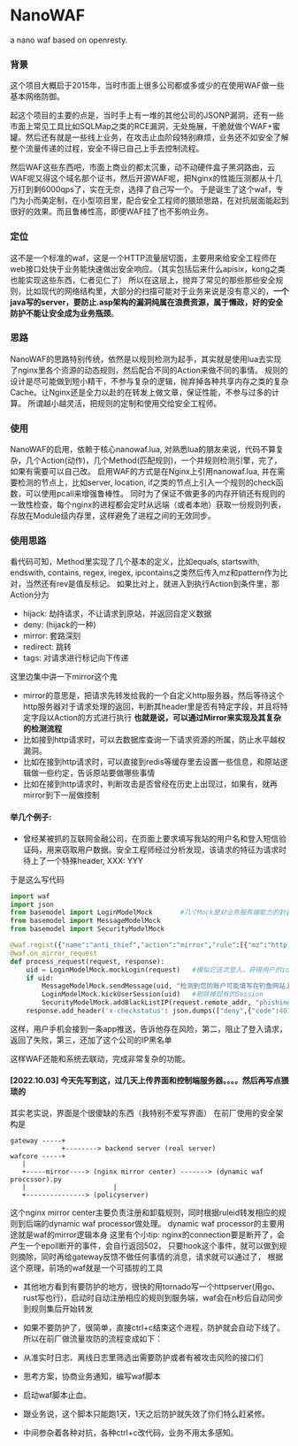 # NanoWAF
a nano waf based on openresty.

### 背景

这个项目大概启于2015年，当时市面上很多公司都或多或少的在使用WAF做一些基本网络防御。

起这个项目的主要的点是，当时手上有一堆的其他公司的JSONP漏洞，还有一些市面上常见工具比如SQLMap之类的RCE漏洞，无处施展，干脆就做个WAF+蜜罐。然后还有就是一些线上业务，在攻击止血阶段特别麻烦，业务还不如安全了解整个流量传递的过程，安全不得已自己上手去控制流程。

然后WAF这些东西吧，市面上商业的都太沉重，动不动硬件盒子黑洞路由，云WAF呢又得这个域名那个证书，然后开源WAF呢，把Nginx的性能压测都从十几万打到剩6000qps了，实在无奈，选择了自己写一个。
于是诞生了这个waf，专门为小而美定制，在小型项目里，配合安全工程师的猥琐思路，在对抗层面能起到很好的效果。而且鲁棒性高，即便WAF挂了也不影响业务。

### 定位

这不是一个标准的waf，这是一个HTTP流量层切面，主要用来给安全工程师在web接口处快于业务能快速做出安全响应。（其实包括后来什么apisix，kong之类也能实现这些东西，仁者见仁了）
所以在这层上，抛弃了常见的那些那些安全规则，比如现代的网络结构里，大部分的扫描可能对于业务来说是没有意义的，**一个java写的server，要防止.asp架构的漏洞纯属在浪费资源，属于懒政，好的安全防护不能让安全成为业务瓶颈**。


### 思路

NanoWAF的思路特别传统，依然是以规则检测为起手，其实就是使用lua去实现了nginx里各个资源的动态规则，然后配合不同的Action来做不同的事情。
规则的设计是尽可能做到短小精干，不参与复杂的逻辑，抛弃掉各种共享内存之类的复杂Cache。让Nginx还是全力以赴的在转发上做文章，保证性能，不参与过多的计算。
所谓越小越灵活，把规则的定制和使用交给安全工程师。


### 使用
NanoWAF的启用，依赖于核心nanowaf.lua, 对熟悉lua的朋友来说，代码不算复杂，几个Action(动作)，几个Method(匹配规则)，一个并规则检测引擎，完了，如果有需要可以自己改。
启用WAF的方式是在Nginx上引用nanowaf.lua, 并在需要检测的节点上，比如server, location, if之类的节点上引入一个规则的check函数，可以使用pcall来增强鲁棒性。
同时为了保证不做更多的内存开销还有规则的一致性检查，每个nginx的进程都会定时从远端（或者本地）获取一份规则列表，存放在Module级内存里，这样避免了进程之间的无效同步。


### 使用思路
看代码可知，Method里实现了几个基本的定义，比如equals, startswith, endswith, contains, regex, iregex, ipcontains之类然后传入mz和pattern作为比对，当然还有rev是值反标记。
如果比对上，就进入到执行Action到条件里，那Action分为 
  + hijack: 劫持请求，不让请求到原站，并返回自定义数据
  + deny: (hijack的一种)
  + mirror: 套路深刻
  + redirect: 跳转
  + tags: 对请求进行标记向下传递
  
这里边集中讲一下mirror这个鬼
  + mirror的意思是，把请求先转发给我的一个自定义http服务器，然后等待这个http服务器对于请求处理的返回，判断其header里是否有特定字段，并且将特定字段以Action的方式进行执行
  **也就是说，可以通过Mirror来实现及其复杂的检测流程**
  + 比如接到http请求时，可以去数据库查询一下请求资源的所属，防止水平越权漏洞。
  + 比如在接到http请求时，可以直接到redis等缓存里去设置一些信息，和原站逻辑做一些约定，告诉原站要做哪些事情
  + 比如在接到http请求时，判断攻击是否曾经在历史上出现过，如果有，就再mirror到下一层做控制
  
#### 举几个例子:
  + 曾经某被抓的互联网金融公司，在页面上要求填写我站的用户名和登入短信验证码，用来窃取用户数据。安全工程师经过分析发现，该请求的特征为请求时待上了一个特殊header, XXX: YYY
  
  于是这么写代码
  ```python
  import waf
  import json
  from basemodel import LoginModelMock       #几个Mock是对业务服务端能力的封装
  from basemodel import MessageModelMock
  from basemodel import SecurityModelMock
  
  @waf.regist({"name":"anti_thief","action":"mirror","rule":[{"mz":"http_XXX","method":"equals","pattern":"YYY"}]}) #这里是动态给服务端注册一个规则
  @waf.on_mirror_request
  def process_request(request, response):
      uid = LoginModelMock.mockLogin(request)   #模拟它这次登入，获得用户的id
      if uid:
          MessageModelMock.sendMessage(uid, "检测到您的账户可能填写在钓鱼网站上，个人信息已遭到失窃。本次获取您信息的攻击已被拦截，请注意个人信息防范。") #给用户pushapp消息
          LoginModelMock.kickUserSession(uid)   #剔除掉现有的Session
          SecurityModelMock.addBlackListIP(request.remote_addr, "phishing", "phishing from XXX", 86400*5)。  # 告诉其他风控系统这个IP有危险
      response.add_header('x-checkstatus': json.dumps(["deny",{"code":401}]))    # 告诉waf，返回401，请求就不要给原站了
  ```
  
 这样，用户手机会接到一条app推送，告诉他存在风险，第二，阻止了登入请求，返回了失败，第三，还加了这个公司的IP黑名单
 
 这样WAF还能和系统去联动，完成非常复杂的功能。
 
 
 
 
 #### [2022.10.03] 今天先写到这，过几天上传界面和控制端服务器。。。。然后再写点猥琐的
 
 
 其实老实说，界面是个很傻缺的东西（我特别不爱写界面）
 在前厂使用的安全架构是
 
 ```
 gateway -----+
              +--------> backend server (real server)
 wafcore -----+
    |
    +-----mirror----> (nginx mirror center) -------> (dynamic waf proccssor).py
    |                      |
    +---------------> (policyserver)
 ```
 
 这个nginx mirror center主要负责注册和卸载规则，同时根据ruleid转发相应的规则到后端的dynamic waf processor做处理。
 dynamic waf processor的主要用途就是waf的mirror逻辑本身
 这里有个小tip: nginx的connection要是断开了，会产生一个epoll断开的事件，会自行返回502， 只要hook这个事件，就可以做到规则摘除，同时再给gateway反馈不做任何事情的消息，请求就可以通过了， 根据这个原理，前场的waf就是一个可插拔的工具
 + 其他地方看到有要防护的地方，很快的用tornado写一个httpserver(用go、rust写也行)，启动时自动注册相应的规则到服务端，waf会在n秒后自动同步到规则集后开始转发
 + 如果不要防护了，很简单，直接ctrl+c结束这个进程，防护就会自动下线了。
所以在前厂做流量攻防的流程变成如下：

  + 从准实时日志、离线日志里筛选出需要防护或者有被攻击风险的接口们
  + 思考方案，协商业务通知，编写waf脚本
  + 启动waf脚本止血。
  + 跟业务说，这个脚本只能跑1天，1天之后防护就失效了你们特么赶紧修。
  + 中间参杂着各种对抗，各种ctrl+c改代码，业务不用太多感知。
 

